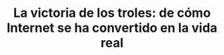 ---
title: 'La victoria de los troles: de cómo Internet se ha convertido en la vida real'

year: 2021

venue: "🇪🇸 El País"

link: "https://elpais.com/tecnologia/2021-01-08/la-victoria-de-los-trols-de-como-internet-se-ha-convertido-en-la-vida-real.html"

archive: ""

related_paper: 'Does Platform Migration Compromise Content Moderation? Evidence from r/The_Donald and r/Incels'

---